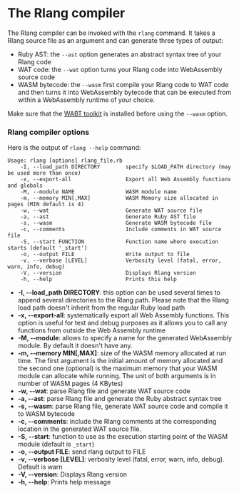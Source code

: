 # The Rlang compiler

The Rlang compiler can be invoked with the `rlang` command. It takes a Rlang source file as an argument and can generate three types of output:
* Ruby AST: the `--ast` option generates an abstract syntax tree of your Rlang code
* WAT code: the `--wat` option turns your Rlang code into WebAssembly source code
* WASM bytecode: the `--wasm` first compile your Rlang code to WAT code and then turns it into WebAssembly bytecode that can be executed from within a WebAssembly runtime of your choice.

Make sure that the [WABT toolkit](https://github.com/WebAssembly/wabt) is installed before using the `--wasm` option. 

### Rlang compiler options
Here is the output of `rlang --help` command:

```
Usage: rlang [options] rlang_file.rb
    -I, --load_path DIRECTORY        specify $LOAD_PATH directory (may be used more than once)
    -x, --export-all                 Export all Web Assembly functions and globals
    -M, --module NAME                WASM module name
    -m, --memory MIN[,MAX]           WASM Memory size allocated in pages (MIN default is 4)
    -w, --wat                        Generate WAT source file
    -a, --ast                        Generate Ruby AST file
    -s, --wasm                       Generate WASM bytecode file
    -c, --comments                   Include comments in WAT source file
    -S, --start FUNCTION             Function name where execution starts (default '_start')
    -o, --output FILE                Write output to file
    -v, --verbose [LEVEL]            Verbosity level (fatal, error, warn, info, debug)
    -V, --version                    Displays Rlang version
    -h, --help                       Prints this help
```
* **-I, --load_path DIRECTORY**: this option can be used several times to append several directories to the Rlang path. Please note that the Rlang load path doesn't inherit from the regular Ruby load path
* **-x, --export-all**: systematically export all Web Assembly functions. This option is useful for test and debug purposes as it allows you to call any functions from outside the Web Assembly runtime
* **-M, --module**: allows to specify a name for the generated WebAssembly module. By default it doesn't have any.
* **-m, --memory MIN[,MAX]**: size of the WASM memory allocated at run time. The first argument is the initial amount of memory allocated and the second one (optional) is the maximum memory that your WASM module can allocate while running. The unit of both arguments is in number of WASM pages (4 KBytes)
* **-w, --wat**: parse Rlang file and generate WAT source code
* **-a, --ast**: parse Rlang file and generate the Ruby abstract syntax tree
* **-s, --wasm**: parse Rlang file, generate WAT source code and compile it to WASM bytecode
* **-c, --comments**: include the Rlang comments at the corresponding location in the generated WAT source file.
* **-S, --start**: function to use as the execution starting point of the WASM module (default is `_start`)
* **-o, --output FILE**: send rlang output to FILE
* **-v, --verbose [LEVEL]**: verbosity level (fatal, error, warn, info, debug). Default is warn
* **-V, --version**: Displays Rlang version
* **-h, --help**: Prints help message
